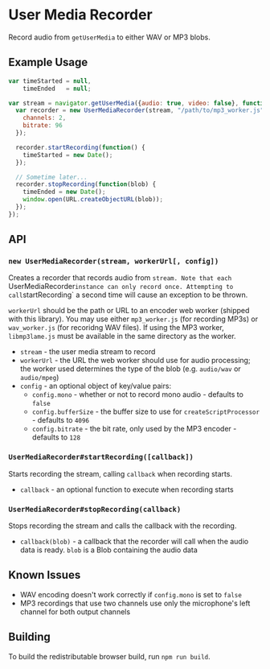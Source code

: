 User Media Recorder
===================

Record audio from `getUserMedia` to either WAV or MP3 blobs.

Example Usage
-------------

```javascript
var timeStarted = null,
    timeEnded   = null;

var stream = navigator.getUserMedia({audio: true, video: false}, function(stream) {
  var recorder = new UserMediaRecorder(stream, "/path/to/mp3_worker.js", {
    channels: 2,
    bitrate: 96
  });

  recorder.startRecording(function() {
    timeStarted = new Date();
  });

  // Sometime later...
  recorder.stopRecording(function(blob) {
    timeEnded = new Date();
    window.open(URL.createObjectURL(blob));
  });
});
```

API
---

### `new UserMediaRecorder(stream, workerUrl[, config])`

Creates a recorder that records audio from `stream. Note that each `UserMediaRecorder` instance can only record once. Attempting to call `startRecording` a second time will cause an exception to be thrown.

`workerUrl` should be the path or URL to an encoder web worker (shipped with this library). You may use either `mp3_worker.js` (for recording MP3s) or `wav_worker.js` (for recoridng WAV files). If using the MP3 worker, `libmp3lame.js` must be available in the same directory as the worker.

* `stream` - the user media stream to record
* `workerUrl` - the URL the web worker should use for audio processing; the worker used determines the type of the blob (e.g. `audio/wav` or `audio/mpeg`)
* `config` - an optional object of key/value pairs:
  * `config.mono` - whether or not to record mono audio - defaults to `false`
  * `config.bufferSize` - the buffer size to use for `createScriptProcessor` - defaults to `4096`
  * `config.bitrate` - the bit rate, only used by the MP3 encoder - defaults to `128`

### `UserMediaRecorder#startRecording([callback])`

Starts recording the stream, calling `callback` when recording starts.

* `callback` - an optional function to execute when recording starts


### `UserMediaRecorder#stopRecording(callback)`

Stops recording the stream and calls the callback with the recording.

* `callback(blob)` - a callback that the recorder will call when the audio data is ready. `blob` is a Blob containing the audio data

Known Issues
------------

* WAV encoding doesn't work correctly if `config.mono` is set to `false`
* MP3 recordings that use two channels use only the microphone's left channel for both output channels

Building
--------

To build the redistributable browser build, run `npm run build`.
